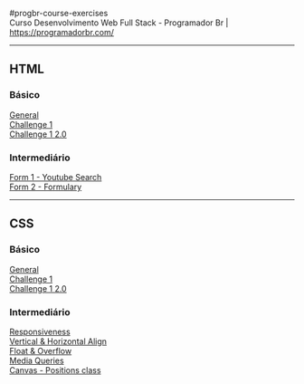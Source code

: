 #progbr-course-exercises  
Curso Desenvolvimento Web Full Stack - Programador Br | https://programadorbr.com/  

-----

## HTML
### Básico
[General](HTML/basico/Dev/index.html)  
[Challenge 1](HTML/basico/Challenge%201%20-%20HTML%20Basico/index.html)  
[Challenge 1 2.0](HTML/basico/Challenge%201%20-%20HTML%20Basico%202.0/index.html)  

### Intermediário  
[Form 1 - Youtube Search](HTML/intermediario/formulario/formulary%201%20-%20form/index.html)  
[Form 2 - Formulary](HTML/intermediario/formulario/formulary%202%20-%20input/index.html)

---

## CSS
### Básico
[General](CSS/basico/Dev%202/index.html)  
[Challenge 1](CSS/basico/Challenge%201%20-%20CSS%20Basico/index.html)  
[Challenge 1 2.0](CSS/basico/Challenge%201%20-%20CSS%20Basico%202.0/index.html)  

### Intermediário
[Responsiveness](CSS/intermediario/Responsividade/index.html)  
[Vertical & Horizontal Align](CSS/intermediario/alinhamento%20vertical/index.html)  
[Float & Overflow](CSS/intermediario/float%20e%20overflow/index.html)  
[Media Queries](CSS/intermediario/media%20queries/index.html)  
[Canvas - Positions class](CSS/intermediario/quadro%20-%20aula%20de%20positions/quadro.html)  
